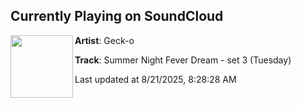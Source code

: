 ## Currently Playing on SoundCloud

[<img align="left" width="100" src="https://i1.sndcdn.com/artworks-ye8Wz1l3m11DgmeV-40TvXA-t500x500.png">](https://soundcloud.com/geckonl/summer-night-fever-dream-3)

**Artist**: Geck-o 

**Track**: Summer Night Fever Dream - set 3 (Tuesday)

Last updated at 8/21/2025, 8:28:28 AM
